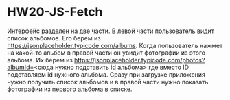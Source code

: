 # HW20-JS-Fetch
Интерфейс разделен на две части. В левой части пользователь видит список альбомов. Его берем из https://jsonplaceholder.typicode.com/albums.
Когда пользователь нажмет на какой-то альбом в правой части он увидит фотографии из этого альбома. Их берем из https://jsonplaceholder.typicode.com/photos?albumId=<сюда нужно подставить id альбома> где вместо ID подставляем id нужного альбома.
Сразу при загрузке приложения нужно получить список альбомов и в правой части нужно показать фотографии из первого альбома в списке.
